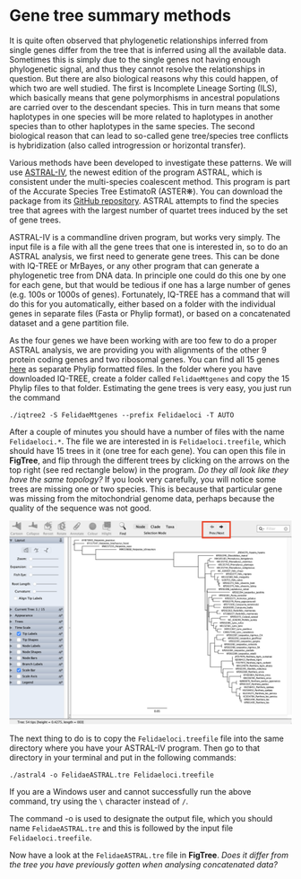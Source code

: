# Gene tree summary methods

It is quite often observed that phylogenetic relationships inferred from single genes differ from the tree that is inferred using all the available data. Sometimes this is simply due to the single genes not having enough phylogenetic signal, and thus they cannot resolve the relationships in question. But there are also biological reasons why this could happen, of which two are well studied. The first is Incomplete Lineage Sorting (ILS), which basically means that gene polymorphisms in ancestral populations are carried over to the descendant species. This in turn means that some haplotypes in one species will be more related to haplotypes in another species than to other haplotypes in the same species. The second biological reason that can lead to so-called gene tree/species tree conflicts is hybridization (also called introgression or horizontal transfer). 

Various methods have been developed to investigate these patterns. We will use [ASTRAL-IV](https://github.com/chaoszhang/ASTER/blob/master/tutorial/astral4.md), the newest edition of the program ASTRAL, which is consistent under the multi-species coalescent method. This program is part of the Accurate Species Tree EstimatoR (ASTER❋). You can download the package from its [GitHub repository](https://github.com/chaoszhang/ASTER?tab=readme-ov-file). ASTRAL attempts to find the species tree that agrees with the largest number of quartet trees induced by the set of gene trees.

ASTRAL-IV is a commandline driven program, but works very simply. The input file is a file with all the gene trees that one is interested in, so to do an ASTRAL analysis, we first need to generate gene trees. This can be done with IQ-TREE or MrBayes, or any other program that can generate a phylogenetic tree from DNA data. In principle one could do this one by one for each gene, but that would be tedious if one has a large number of genes (e.g. 100s or 1000s of genes). Fortunately, IQ-TREE has a command that will do this for you automatically, either based on a folder with the individual genes in separate files (Fasta or Phylip format), or based on a concatenated dataset and a gene partition file. 

As the four genes we have been working with are too few to do a proper ASTRAL analysis, we are providing you with alignments of the other 9 protein coding genes and two ribosomal genes. You can find all 15 genes [here](../../Data/Day4) as separate Phylip formatted files. In the folder where you have downloaded IQ-TREE, create a folder called `FelidaeMtgenes` and copy the 15 Phylip files to that folder. Estimating the gene trees is very easy, you just run the command

```
./iqtree2 -S FelidaeMtgenes --prefix Felidaeloci -T AUTO
```
After a couple of minutes you should have a number of files with the name `Felidaeloci.*`. The file we are interested in is `Felidaeloci.treefile`, which should have 15 trees in it (one tree for each gene). You can open this file in **FigTree**, and flip through the different trees by clicking on the arrows on the top right (see red rectangle below) in the program. *Do they all look like they have the same topology?* If you look very carefully, you will notice some trees are missing one or two species. This is because that particular gene was missing from the mitochondrial genome data, perhaps because the quality of the sequence was not good.

<p align="center"><img src="./FigTree15trees.png" alt="15 trees" width="800"></p>

The next thing to do is to copy the `Felidaeloci.treefile` file into the same directory where you have your ASTRAL-IV program. Then go to that directory in your terminal and put in the following commands:

```
./astral4 -o FelidaeASTRAL.tre Felidaeloci.treefile
```
If you are a Windows user and cannot successfully run the above command, try using the `\` character instead of `/`.

The command -o is used to designate the output file, which you should name `FelidaeASTRAL.tre` and this is followed by the input file `Felidaeloci.treefile`.

Now have a look at the `FelidaeASTRAL.tre` file in **FigTree**. *Does it differ from the tree you have previously gotten when analysing concatenated data?*
<!--
**Task for the afternoon**: you can make a concatenated dataset of all 15 genes, along with a gene partition file (as you did in [Tutorial 2](../Alignments), and then analyse this dataset in IQ-TREE (as you did in [Tutorial 3](../ModelSelection) and [Tutorial 5](../MaximumLikelihood)).
--!>
